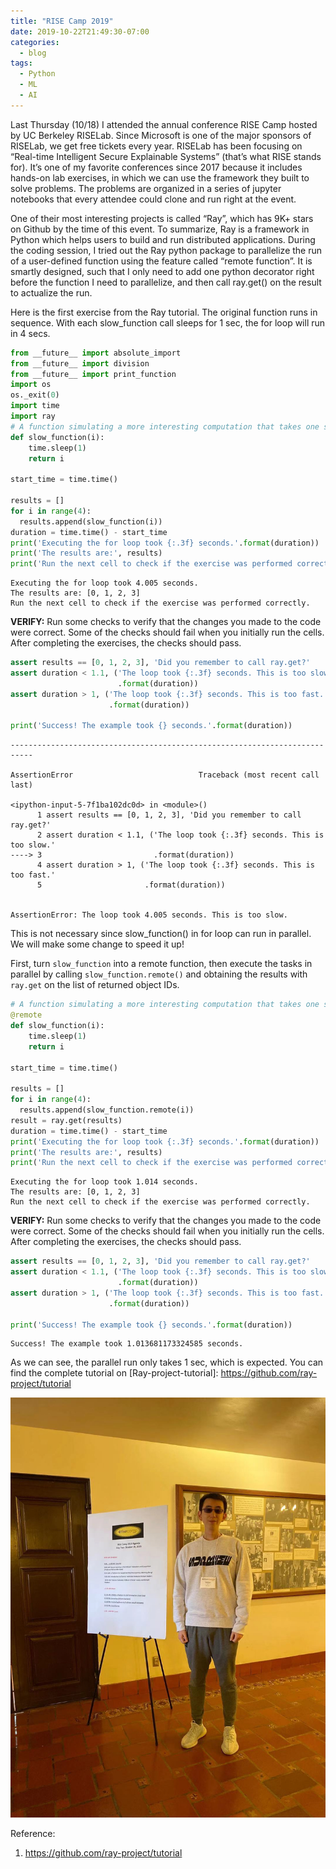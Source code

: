 ```yaml
---
title: "RISE Camp 2019"
date: 2019-10-22T21:49:30-07:00
categories:
  - blog
tags:
  - Python
  - ML
  - AI
---
```


Last Thursday (10/18) I attended the annual conference RISE Camp hosted by UC Berkeley RISELab. Since Microsoft is one of the major sponsors of RISELab, we get free tickets every year. RISELab has been focusing on “Real-time Intelligent Secure Explainable Systems” (that’s what RISE stands for). It’s one of my favorite conferences since 2017 because it includes hands-on lab exercises, in which we can use the framework they built to solve problems. The problems are organized in a series of jupyter notebooks that every attendee could clone and run right at the event.


One of their most interesting projects is called “Ray”, which has 9K+ stars on Github by the time of this event. To summarize, Ray is a framework in Python which helps users to build and run distributed applications. During the coding session, I tried out the Ray python package to parallelize the run of a user-defined function using the feature called “remote function”. It is smartly designed, such that I only need to add one python decorator right before the function I need to parallelize, and then call ray.get() on the result to actualize the run. 

Here is the first exercise from the Ray tutorial. The original function runs in sequence. With each slow_function call sleeps for 1 sec, the for loop will run in 4 secs.

```python
from __future__ import absolute_import
from __future__ import division
from __future__ import print_function
import os
os._exit(0)
import time
import ray
# A function simulating a more interesting computation that takes one second.
def slow_function(i):
    time.sleep(1)
    return i

start_time = time.time()

results = []
for i in range(4):
  results.append(slow_function(i))
duration = time.time() - start_time
print('Executing the for loop took {:.3f} seconds.'.format(duration))
print('The results are:', results)
print('Run the next cell to check if the exercise was performed correctly.')
```

    Executing the for loop took 4.005 seconds.
    The results are: [0, 1, 2, 3]
    Run the next cell to check if the exercise was performed correctly.
    

**VERIFY:** Run some checks to verify that the changes you made to the code were correct. Some of the checks should fail when you initially run the cells. After completing the exercises, the checks should pass.


```python
assert results == [0, 1, 2, 3], 'Did you remember to call ray.get?'
assert duration < 1.1, ('The loop took {:.3f} seconds. This is too slow.'
                        .format(duration))
assert duration > 1, ('The loop took {:.3f} seconds. This is too fast.'
                      .format(duration))

print('Success! The example took {} seconds.'.format(duration))
```


    ---------------------------------------------------------------------------

    AssertionError                            Traceback (most recent call last)

    <ipython-input-5-7f1ba102dc0d> in <module>()
          1 assert results == [0, 1, 2, 3], 'Did you remember to call ray.get?'
          2 assert duration < 1.1, ('The loop took {:.3f} seconds. This is too slow.'
    ----> 3                         .format(duration))
          4 assert duration > 1, ('The loop took {:.3f} seconds. This is too fast.'
          5                       .format(duration))
    

    AssertionError: The loop took 4.005 seconds. This is too slow.

This is not necessary since slow_function() in for loop can run in parallel. We will make some change to speed it up!

First, turn `slow_function` into a remote function, then execute the tasks in parallel by calling `slow_function.remote()` and obtaining the results with `ray.get` on the list of returned object IDs.


```python
# A function simulating a more interesting computation that takes one second.
@remote
def slow_function(i):
    time.sleep(1)
    return i

start_time = time.time()

results = []
for i in range(4):
  results.append(slow_function.remote(i))
result = ray.get(results)
duration = time.time() - start_time
print('Executing the for loop took {:.3f} seconds.'.format(duration))
print('The results are:', results)
print('Run the next cell to check if the exercise was performed correctly.')
```

    Executing the for loop took 1.014 seconds.
    The results are: [0, 1, 2, 3]
    Run the next cell to check if the exercise was performed correctly.
    

**VERIFY:** Run some checks to verify that the changes you made to the code were correct. Some of the checks should fail when you initially run the cells. After completing the exercises, the checks should pass.


```python
assert results == [0, 1, 2, 3], 'Did you remember to call ray.get?'
assert duration < 1.1, ('The loop took {:.3f} seconds. This is too slow.'
                        .format(duration))
assert duration > 1, ('The loop took {:.3f} seconds. This is too fast.'
                      .format(duration))

print('Success! The example took {} seconds.'.format(duration))
```

    Success! The example took 1.013681173324585 seconds.
    
As we can see, the parallel run only takes 1 sec, which is expected.
You can find the complete tutorial on 
[Ray-project-tutorial]: https://github.com/ray-project/tutorial


![Me at RISE camp](/assets/images/risecamp.jpg)

Reference:
1. https://github.com/ray-project/tutorial
